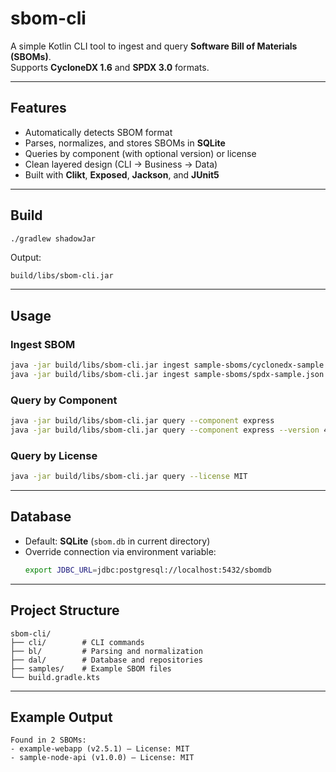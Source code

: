 # sbom-cli

A simple Kotlin CLI tool to ingest and query **Software Bill of Materials (SBOMs)**.  
Supports **CycloneDX 1.6** and **SPDX 3.0** formats.

---

## Features
- Automatically detects SBOM format  
- Parses, normalizes, and stores SBOMs in **SQLite**  
- Queries by component (with optional version) or license  
- Clean layered design (CLI → Business → Data)  
- Built with **Clikt**, **Exposed**, **Jackson**, and **JUnit5**

---

## Build

```bash
./gradlew shadowJar
```

Output:
```
build/libs/sbom-cli.jar
```

---

## Usage

### Ingest SBOM
```bash
java -jar build/libs/sbom-cli.jar ingest sample-sboms/cyclonedx-sample.json
java -jar build/libs/sbom-cli.jar ingest sample-sboms/spdx-sample.json
```

### Query by Component
```bash
java -jar build/libs/sbom-cli.jar query --component express
java -jar build/libs/sbom-cli.jar query --component express --version 4.18.2
```

### Query by License
```bash
java -jar build/libs/sbom-cli.jar query --license MIT
```

---

## Database
- Default: **SQLite** (`sbom.db` in current directory)  
- Override connection via environment variable:
  ```bash
  export JDBC_URL=jdbc:postgresql://localhost:5432/sbomdb
  ```

---

## Project Structure
```
sbom-cli/
├── cli/        # CLI commands
├── bl/         # Parsing and normalization
├── dal/        # Database and repositories
├── samples/    # Example SBOM files
└── build.gradle.kts
```

---

## Example Output
```
Found in 2 SBOMs:
- example-webapp (v2.5.1) — License: MIT
- sample-node-api (v1.0.0) — License: MIT
```
